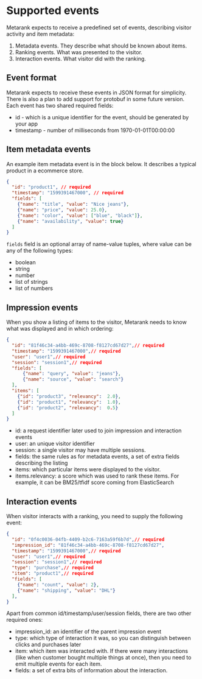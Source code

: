 # Supported events

Metarank expects to receive a predefined set of events, describing visitor activity and item metadata:
1. Metadata events. They describe what should be known about items.
2. Ranking events. What was presented to the visitor.
3. Interaction events. What visitor did with the ranking.

## Event format

Metarank expects to receive these events in JSON format for simplicity. There is also a plan to add support for protobuf
in some future version. Each event has two shared required fields:
* id - which is a unique identifier for the event, should be generated by your app
* timestamp - number of milliseconds from 1970-01-01T00:00:00

## Item metadata events

An example item metadata event is in the block below. It describes a typical product in a ecommerce store.
```json
{
  "id": "product1", // required
  "timestamp": "1599391467000", // required
  "fields": [
    {"name": "title", "value": "Nice jeans"},
    {"name": "price", "value": 25.0},
    {"name": "color", "value": ["blue", "black"]},
    {"name": "availability", "value": true}
  ]
}
```

`fields` field is an optional array of name-value tuples, where value can be any of the following types:
* boolean
* string
* number
* list of strings
* list of numbers

## Impression events

When you show a listing of items to the visitor, Metarank needs to know what was displayed and in which ordering:

```json
{
  "id": "81f46c34-a4bb-469c-8708-f8127cd67d27",// required
  "timestamp": "1599391467000",// required
  "user": "user1",// required
  "session": "session1",// required
  "fields": [
      {"name": "query", "value": "jeans"},
      {"name": "source", "value": "search"}
  ],
  "items": [
    {"id": "product3", "relevancy":  2.0},
    {"id": "product1", "relevancy":  1.0},
    {"id": "product2", "relevancy":  0.5} 
  ]
}
```

* id: a request identifier later used to join impression and interaction events
* user: an unique visitor identifier
* session: a single visitor may have multiple sessions.
* fields: the same rules as for metadata events, a set of extra fields describing the listing
* items: which particular items were displayed to the visitor.
* items.relevancy: a score which was used to rank these items. For example, it can be BM25/tfidf score coming from ElasticSearch


## Interaction events

When visitor interacts with a ranking, you need to supply the following event:

```json
{
  "id": "0f4c0036-04fb-4409-b2c6-7163a59f6b7d",// required
  "impression_id": "81f46c34-a4bb-469c-8708-f8127cd67d27",
  "timestamp": "1599391467000",// required
  "user": "user1",// required
  "session": "session1",// required
  "type": "purchase",// required
  "item": "product1",// required
  "fields": [
    {"name": "count", "value": 2},
    {"name": "shipping", "value": "DHL"}
  ],
}
```

Apart from common id/timestamp/user/session fields, there are two other required ones:
* impression_id: an identifier of the parent impression event
* type: which type of interaction it was, so you can distinguish between clicks and purchases later
* item: which item was interacted with. If there were many interactions (like when customer bought multiple things at once),
   then you need to emit multiple events for each item.
* fields: a set of extra bits of information about the interaction.